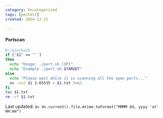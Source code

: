 ```yaml
---
category: Uncategorized
tags: [pentest]
created: 2024-12-21

---
```

#### Portscan
```bash - kali
#!/bin/bash
if ["$1" == "" ]
then
  echo "Usage: ./port.sh [IP]"
  echo "Example ./port.sh $TARGET"
else
  echo "Please wait while it is scanning all the open ports..."
  nc -nvz $1 1-65535 > $1.txt 2>&1
fi
tac $1.txt
rm -rf $1.txt
```


Last updated: `$= dv.current().file.mtime.toFormat("MMMM dd, yyyy 'at' HH:mm")`
